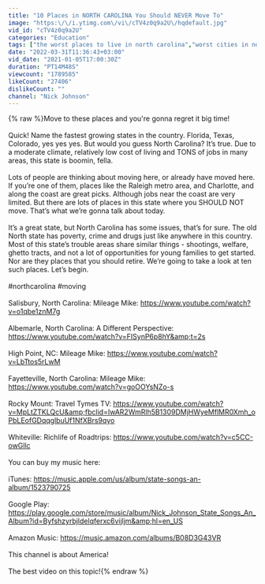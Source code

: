 ```yaml
---
title: "10 Places in NORTH CAROLINA You Should NEVER Move To"
image: "https:\/\/i.ytimg.com\/vi\/cTV4z0q9a2U\/hqdefault.jpg"
vid_id: "cTV4z0q9a2U"
categories: "Education"
tags: ["the worst places to live in north carolina","worst cities in north carolina","north carolina"]
date: "2022-03-31T11:36:43+03:00"
vid_date: "2021-01-05T17:00:30Z"
duration: "PT14M48S"
viewcount: "1789585"
likeCount: "27406"
dislikeCount: ""
channel: "Nick Johnson"
---
```

{% raw %}Move to these places and you're gonna regret it big time!<br /><br />Quick! Name the fastest growing states in the country. Florida, Texas, Colorado, yes yes yes. But would you guess North Carolina? It’s true. Due to a moderate climate, relatively low cost of living and TONS of jobs in many areas, this state is boomin, fella. <br /><br />Lots of people are thinking about moving here, or already have moved here. If you’re one of them, places like the Raleigh metro area, and Charlotte, and along the coast are great picks. Although jobs near the coast are very limited. But there are lots of places in this state where you SHOULD NOT move. That’s what we’re gonna talk about today.<br /><br />It’s a great state, but North Carolina has some issues, that’s for sure. The old North state has poverty, crime and drugs just like anywhere in this country. Most of this state’s trouble areas share similar things - shootings, welfare, ghetto tracts, and not a lot of opportunities for young families to get started. Nor are they places that you should retire. We’re going to take a look at ten such places. Let’s begin.<br /><br />#northcarolina #moving<br /><br />Salisbury, North Carolina: Mileage Mike: <a rel="nofollow" target="blank" href="https://www.youtube.com/watch?v=o1qbe1znM7g">https://www.youtube.com/watch?v=o1qbe1znM7g</a><br /><br />Albemarle, North Carolina: A Different Perspective: <a rel="nofollow" target="blank" href="https://www.youtube.com/watch?v=FISynP6p8hY&amp;t=2s">https://www.youtube.com/watch?v=FISynP6p8hY&amp;t=2s</a>  <br /><br />High Point, NC: Mileage Mike: <a rel="nofollow" target="blank" href="https://www.youtube.com/watch?v=LbTtos5rLwM">https://www.youtube.com/watch?v=LbTtos5rLwM</a> <br /><br />Fayetteville, North Carolina: Mileage Mike: <a rel="nofollow" target="blank" href="https://www.youtube.com/watch?v=goOOYsNZo-s">https://www.youtube.com/watch?v=goOOYsNZo-s</a><br /><br />Rocky Mount: Travel Tymes TV: <a rel="nofollow" target="blank" href="https://www.youtube.com/watch?v=MpLtZTKLQcU&amp;fbclid=IwAR2WmRlh5B1309DMjHWyeMflMR0Xmh_oPbLEofGDqqglbuUf1NfXBrs9qyo">https://www.youtube.com/watch?v=MpLtZTKLQcU&amp;fbclid=IwAR2WmRlh5B1309DMjHWyeMflMR0Xmh_oPbLEofGDqqglbuUf1NfXBrs9qyo</a><br /><br />Whiteville: Richlife of Roadtrips: <a rel="nofollow" target="blank" href="https://www.youtube.com/watch?v=c5CC-owGllc">https://www.youtube.com/watch?v=c5CC-owGllc</a> <br /><br />You can buy my music here: <br /><br />iTunes: <a rel="nofollow" target="blank" href="https://music.apple.com/us/album/state-songs-an-album/1523790725">https://music.apple.com/us/album/state-songs-an-album/1523790725</a><br /><br />Google Play: <a rel="nofollow" target="blank" href="https://play.google.com/store/music/album/Nick_Johnson_State_Songs_An_Album?id=Byfshzyrbjldelqferxc6vijljm&amp;hl=en_US">https://play.google.com/store/music/album/Nick_Johnson_State_Songs_An_Album?id=Byfshzyrbjldelqferxc6vijljm&amp;hl=en_US</a><br /><br />Amazon Music: <a rel="nofollow" target="blank" href="https://music.amazon.com/albums/B08D3G43VR">https://music.amazon.com/albums/B08D3G43VR</a><br /><br />This channel is about America!<br /><br />The best video on this topic!{% endraw %}
